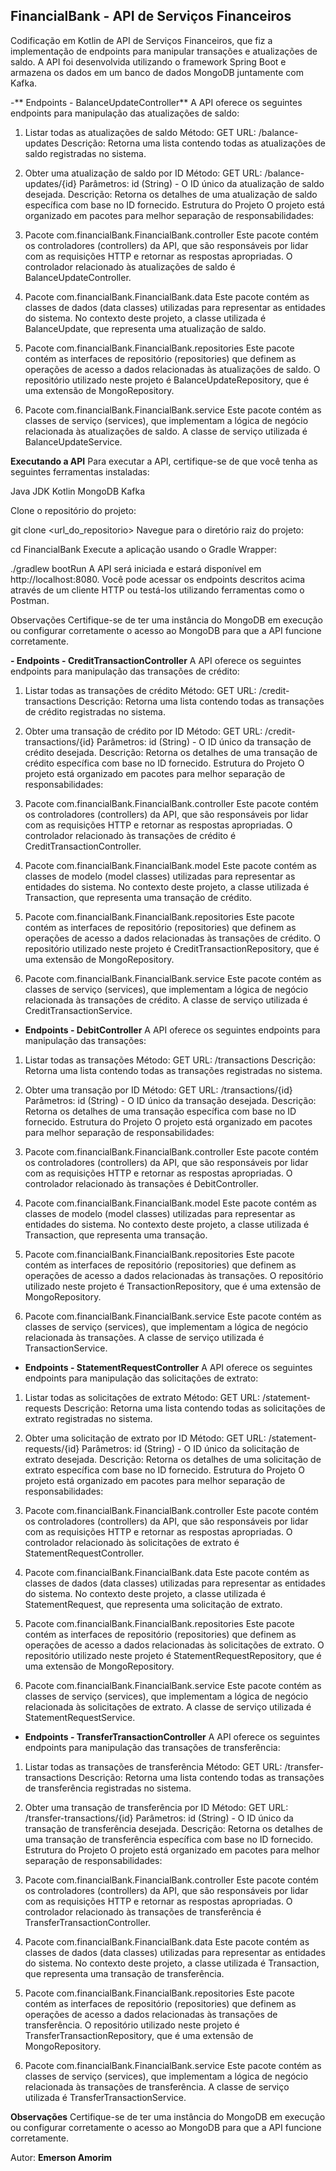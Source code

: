 ## FinancialBank - API de Serviços Financeiros

Codificação em Kotlin de API de Serviços Financeiros, que fiz a implementação de  endpoints para manipular transações e atualizações de saldo. A API foi desenvolvida utilizando o framework Spring Boot e armazena os dados em um banco de dados MongoDB juntamente com Kafka.

-** Endpoints - BalanceUpdateController**
A API oferece os seguintes endpoints para manipulação das atualizações de saldo:

1. Listar todas as atualizações de saldo
Método: GET
URL: /balance-updates
Descrição: Retorna uma lista contendo todas as atualizações de saldo registradas no sistema.

2. Obter uma atualização de saldo por ID
Método: GET
URL: /balance-updates/{id}
Parâmetros:
id (String) - O ID único da atualização de saldo desejada.
Descrição: Retorna os detalhes de uma atualização de saldo específica com base no ID fornecido.
Estrutura do Projeto
O projeto está organizado em pacotes para melhor separação de responsabilidades:

1. Pacote com.financialBank.FinancialBank.controller
Este pacote contém os controladores (controllers) da API, que são responsáveis por lidar com as requisições HTTP e retornar as respostas apropriadas. O controlador relacionado às atualizações de saldo é BalanceUpdateController.

2. Pacote com.financialBank.FinancialBank.data
Este pacote contém as classes de dados (data classes) utilizadas para representar as entidades do sistema. No contexto deste projeto, a classe utilizada é BalanceUpdate, que representa uma atualização de saldo.

3. Pacote com.financialBank.FinancialBank.repositories
Este pacote contém as interfaces de repositório (repositories) que definem as operações de acesso a dados relacionadas às atualizações de saldo. O repositório utilizado neste projeto é BalanceUpdateRepository, que é uma extensão de MongoRepository.

4. Pacote com.financialBank.FinancialBank.service
Este pacote contém as classes de serviço (services), que implementam a lógica de negócio relacionada às atualizações de saldo. A classe de serviço utilizada é BalanceUpdateService.

**Executando a API**
Para executar a API, certifique-se de que você tenha as seguintes ferramentas instaladas:

Java JDK
Kotlin
MongoDB
Kafka

Clone o repositório do projeto:

git clone <url_do_repositorio>
Navegue para o diretório raiz do projeto:

cd FinancialBank
Execute a aplicação usando o Gradle Wrapper:

./gradlew bootRun
A API será iniciada e estará disponível em http://localhost:8080. Você pode acessar os endpoints descritos acima através de um cliente HTTP ou testá-los utilizando ferramentas como o Postman.

Observações
Certifique-se de ter uma instância do MongoDB em execução ou configurar corretamente o acesso ao MongoDB para que a API funcione corretamente.



**- Endpoints - CreditTransactionController**
A API oferece os seguintes endpoints para manipulação das transações de crédito:

1. Listar todas as transações de crédito
Método: GET
URL: /credit-transactions
Descrição: Retorna uma lista contendo todas as transações de crédito registradas no sistema.
2. Obter uma transação de crédito por ID
Método: GET
URL: /credit-transactions/{id}
Parâmetros:
id (String) - O ID único da transação de crédito desejada.
Descrição: Retorna os detalhes de uma transação de crédito específica com base no ID fornecido.
Estrutura do Projeto
O projeto está organizado em pacotes para melhor separação de responsabilidades:

1. Pacote com.financialBank.FinancialBank.controller
Este pacote contém os controladores (controllers) da API, que são responsáveis por lidar com as requisições HTTP e retornar as respostas apropriadas. O controlador relacionado às transações de crédito é CreditTransactionController.

2. Pacote com.financialBank.FinancialBank.model
Este pacote contém as classes de modelo (model classes) utilizadas para representar as entidades do sistema. No contexto deste projeto, a classe utilizada é Transaction, que representa uma transação de crédito.

3. Pacote com.financialBank.FinancialBank.repositories
Este pacote contém as interfaces de repositório (repositories) que definem as operações de acesso a dados relacionadas às transações de crédito. O repositório utilizado neste projeto é CreditTransactionRepository, que é uma extensão de MongoRepository.

4. Pacote com.financialBank.FinancialBank.service
Este pacote contém as classes de serviço (services), que implementam a lógica de negócio relacionada às transações de crédito. A classe de serviço utilizada é CreditTransactionService.



- **Endpoints - DebitController**
A API oferece os seguintes endpoints para manipulação das transações:

1. Listar todas as transações
Método: GET
URL: /transactions
Descrição: Retorna uma lista contendo todas as transações registradas no sistema.
2. Obter uma transação por ID
Método: GET
URL: /transactions/{id}
Parâmetros:
id (String) - O ID único da transação desejada.
Descrição: Retorna os detalhes de uma transação específica com base no ID fornecido.
Estrutura do Projeto
O projeto está organizado em pacotes para melhor separação de responsabilidades:

1. Pacote com.financialBank.FinancialBank.controller
Este pacote contém os controladores (controllers) da API, que são responsáveis por lidar com as requisições HTTP e retornar as respostas apropriadas. O controlador relacionado às transações é DebitController.

2. Pacote com.financialBank.FinancialBank.model
Este pacote contém as classes de modelo (model classes) utilizadas para representar as entidades do sistema. No contexto deste projeto, a classe utilizada é Transaction, que representa uma transação.

3. Pacote com.financialBank.FinancialBank.repositories
Este pacote contém as interfaces de repositório (repositories) que definem as operações de acesso a dados relacionadas às transações. O repositório utilizado neste projeto é TransactionRepository, que é uma extensão de MongoRepository.

4. Pacote com.financialBank.FinancialBank.service
Este pacote contém as classes de serviço (services), que implementam a lógica de negócio relacionada às transações. A classe de serviço utilizada é TransactionService.


- **Endpoints - StatementRequestController**
A API oferece os seguintes endpoints para manipulação das solicitações de extrato:

1. Listar todas as solicitações de extrato
Método: GET
URL: /statement-requests
Descrição: Retorna uma lista contendo todas as solicitações de extrato registradas no sistema.
2. Obter uma solicitação de extrato por ID
Método: GET
URL: /statement-requests/{id}
Parâmetros:
id (String) - O ID único da solicitação de extrato desejada.
Descrição: Retorna os detalhes de uma solicitação de extrato específica com base no ID fornecido.
Estrutura do Projeto
O projeto está organizado em pacotes para melhor separação de responsabilidades:

1. Pacote com.financialBank.FinancialBank.controller
Este pacote contém os controladores (controllers) da API, que são responsáveis por lidar com as requisições HTTP e retornar as respostas apropriadas. O controlador relacionado às solicitações de extrato é StatementRequestController.

2. Pacote com.financialBank.FinancialBank.data
Este pacote contém as classes de dados (data classes) utilizadas para representar as entidades do sistema. No contexto deste projeto, a classe utilizada é StatementRequest, que representa uma solicitação de extrato.

3. Pacote com.financialBank.FinancialBank.repositories
Este pacote contém as interfaces de repositório (repositories) que definem as operações de acesso a dados relacionadas às solicitações de extrato. O repositório utilizado neste projeto é StatementRequestRepository, que é uma extensão de MongoRepository.

4. Pacote com.financialBank.FinancialBank.service
Este pacote contém as classes de serviço (services), que implementam a lógica de negócio relacionada às solicitações de extrato. A classe de serviço utilizada é StatementRequestService.




- **Endpoints - TransferTransactionController**
A API oferece os seguintes endpoints para manipulação das transações de transferência:

1. Listar todas as transações de transferência
Método: GET
URL: /transfer-transactions
Descrição: Retorna uma lista contendo todas as transações de transferência registradas no sistema.
2. Obter uma transação de transferência por ID
Método: GET
URL: /transfer-transactions/{id}
Parâmetros:
id (String) - O ID único da transação de transferência desejada.
Descrição: Retorna os detalhes de uma transação de transferência específica com base no ID fornecido.
Estrutura do Projeto
O projeto está organizado em pacotes para melhor separação de responsabilidades:

1. Pacote com.financialBank.FinancialBank.controller
Este pacote contém os controladores (controllers) da API, que são responsáveis por lidar com as requisições HTTP e retornar as respostas apropriadas. O controlador relacionado às transações de transferência é TransferTransactionController.

2. Pacote com.financialBank.FinancialBank.data
Este pacote contém as classes de dados (data classes) utilizadas para representar as entidades do sistema. No contexto deste projeto, a classe utilizada é Transaction, que representa uma transação de transferência.

3. Pacote com.financialBank.FinancialBank.repositories
Este pacote contém as interfaces de repositório (repositories) que definem as operações de acesso a dados relacionadas às transações de transferência. O repositório utilizado neste projeto é TransferTransactionRepository, que é uma extensão de MongoRepository.

4. Pacote com.financialBank.FinancialBank.service
Este pacote contém as classes de serviço (services), que implementam a lógica de negócio relacionada às transações de transferência. A classe de serviço utilizada é TransferTransactionService.


**Observações**
Certifique-se de ter uma instância do MongoDB em execução ou configurar corretamente o acesso ao MongoDB para que a API funcione corretamente.

Autor:
**Emerson Amorim**